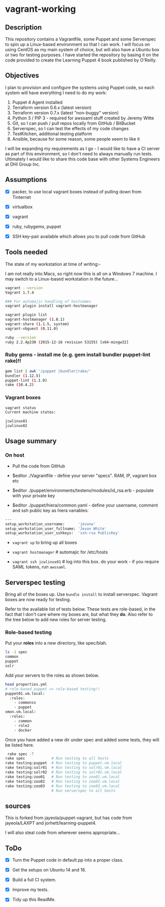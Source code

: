 # vagrant-working

## Description

This repository contains a Vagrantfile, some Puppet and some Serverspec to spin
up a Linux-based environment so that I can work.  I will focus on using CentOS
as my main system of choice, but will also have a Ubuntu box or two for testing
purposes.  I have started the repository by basing it on the code provided to
create the Learning Puppet 4 book published by O'Reilly.

## Objectives

I plan to provision and configure the systems using Puppet code, so each system
will have everything I need to do my work:

1.  Puppet 4 Agent installed
2.  Terraform version 0.6.x (latest version)
3.  Terraform version 0.7.x (latest "non-buggy" version)
4.  Python 3 / PIP 3 - required for awssaml stuff created by Jeremy Witte
5.  Git, so I can push / pull repos locally from GitHub / BitBucket
6.  Serverspec, so I can test the effects of my code changes
7.  TestKitchen, additional testing platform
8.  Ansible, because for some reason, some people seem to like it

I will be expanding my requirements as I go - I would like to have a CI server
as part of this environment, so I don't need to always manually run tests.
Ultimately I would like to share this code base with other Systems Engineers at
DHI Group Inc.

## Assumptions

- [x] packer, to use local vagrant boxes instead of pulling down from Tinternet

- [x] virtualbox

- [x] vagrant

- [x] ruby, rubygems, puppet

- [x] SSH key-pair available which allows you to pull code from GitHub


## Tools needed

The state of my workstation at time of writing:-

I am not really into Macs, so right now this is all on a Windows 7 machine.  I
may switch to a Linux-based workstation in the future...

````bash
vagrant --version
Vagrant 1.7.4

### For automajic handling of hostnames
vagrant plugin install vagrant-hostmanager

vagrant plugin list
vagrant-hostmanager (1.8.1)
vagrant-share (1.1.5, system)
vagrant-vbguest (0.11.0)

ruby --version
ruby 2.2.4p230 (2015-12-16 revision 53155) [x64-mingw32]
````



### Ruby gems - install me (e.g. gem install bundler puppet-lint rake)!!
````bash
gem list | awk '/puppet |bundler|rake/'
bundler (1.12.5)
puppet-lint (1.1.0)
rake (10.4.2)
````

### Vagrant boxes

````bash
vagrant status
Current machine states:

jcwlinux01
jcwlinux02
````

## Usage summary

### On host

* Pull the code from GitHub

* $editor ./Vagrantfile - define your server "specs". RAM, IP, vagrant box etc

* $editor ./puppet/environments/testenv/modules/id_rsa.erb - populate with your private key

* $editor ./puppet/hiera/common.yaml - define your username, comment and ssh public key as hiera variables:
````bash
---
setup_workstation_username:      'jevonw'
setup_workstation_user_fullname: 'Jevon White'
setup_workstation_user_sshkeys:  'ssh-rsa PublicKey'
````

* `vagrant up` to bring up all boxes

* `vagrant hostmanager` # automajic for /etc/hosts

* `vagrant ssh jcwlinux01` # log into this box. do your work - if you require SAML tokens, run `awssaml`.

## Serverspec testing

Bring all of the boxes up. Use `bundle install` to install serverspec. Vagrant
boxes are now ready for testing.

Refer to the available list of tests below. These tests are role-based, in the
fact that I don't care where my boxes are, but what they __do__. Also refer to
the tree below to add new roles for server testing.

### Role-based testing

Put your __roles__ into a new directory, like spec/blah.

````bash
ls -1 spec
common
puppet
solr
````

Add your servers to the roles as shown below.

````bash
head properties.yml
# role-based puppet => role-based testing!!
puppet01.vm.local:
  :roles:
    - commonss
    - puppet
xmon.vm.local:
  :roles:
    - common
    - role2
    - docker
````    

Once you have added a new dir under spec and added some tests, they will be
listed here.


````bash
 rake spec -T
rake spec            # Run testing to all hosts
rake testing:puppet  # Run testing to puppet.vm.local
rake testing:solr01  # Run testing to solr01.vm.local
rake testing:solr02  # Run testing to solr02.vm.local
rake testing:zoo01   # Run testing to zoo01.vm.local
rake testing:zoo02   # Run testing to zoo02.vm.local
rake testing:zoo03   # Run testing to zoo03.vm.local
                     # Run serverspec to all hosts
````

## sources

This is forked from jayeola/puppet-vagrant, but has code from jayeola/LAXPT and jorhett/learning-puppet4.

I will also steal code from wherever seems appropriate...

## ToDo

- [x] Turn the Puppet code in default.pp into a proper class.

- [x] Get the setups on Ubuntu 14 and 16.

- [x] Build a full CI system.

- [x] Improve my tests.

- [x] Tidy up this ReadMe.
